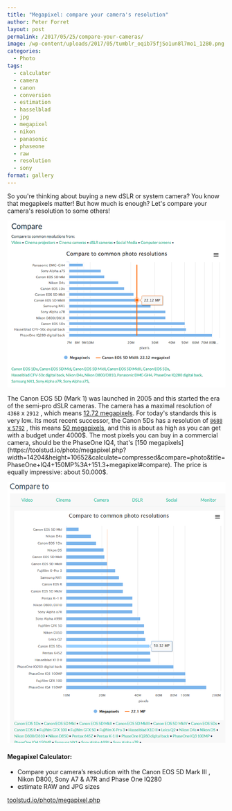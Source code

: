 ```yaml
---
title: "Megapixel: compare your camera's resolution"
author: Peter Forret
layout: post
permalink: /2017/05/25/compare-your-cameras/
image: /wp-content/uploads/2017/05/tumblr_oqib75fjSo1un8l7mo1_1280.png
categories:
  - Photo
tags:
  - calculator
  - camera
  - canon
  - conversion
  - estimation
  - hasselblad
  - jpg
  - megapixel
  - nikon
  - panasonic
  - phaseone
  - raw
  - resolution
  - sony
format: gallery
---
```

So you're thinking about buying a new dSLR or system camera? 
You know that megapixels matter! But how much is enough? Let's compare your camera's resolution to some others!

![](/wp-content/uploads/2017/05/tumblr_oqib75fjSo1un8l7mo1_1280.png)

The Canon EOS 5D (Mark 1) was launched in 2005 and this started the era of the semi-pro dSLR cameras. 
The camera has a maximal resolution of `4368` x `2912` , which means 
[12.72 megapixels](https://toolstud.io/photo/megapixel.php?width=4368&height=2912&calculate=compressed&compare=photo&title=Canon+EOS+5D+MkI%3A+12.72+megapixel#compare). 
For today's standards this is very low. Its most recent successor, the Canon 5Ds has a resolution of 
[`8688` x `5792`](https://toolstud.io/photo/megapixel.php?width=8688&height=5792&calculate=compressed&compare=photo&title=Canon+EOS+5Ds%3A+50.32+megapixel#compare) , 
this means [50 megapixels](https://toolstud.io/photo/megapixel.php?width=8688&height=5792&calculate=compressed&compare=photo&title=Canon+EOS+5Ds%3A+50.32+megapixel#compare), 
and this is about as high as you can get with a budget under 4000$. 
The most pixels you can buy in a commercial camera, should be the PhaseOne IQ4, 
that's [150 megapixels](https://toolstud.io/photo/megapixel.php?width=14204&height=10652&calculate=compressed&compare=photo&title=PhaseOne+IQ4+150MP%3A+151.3+megapixel#compare). 
The price is equally impressive: about 50.000$.

![](/wp-content/uploads/2019/11/compare.png)


#### Megapixel Calculator:

  * Compare your camera’s resolution with the Canon EOS 5D Mark III , Nikon D800, Sony A7 & A7R and Phase One IQ280
  * estimate RAW and JPG sizes

[toolstud.io/photo/megapixel.php](https://toolstud.io/photo/megapixel.php?width=5760&height=3840&compare=photo&calculate=compressed#calculate)